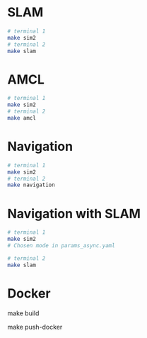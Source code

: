 # SLAM

```bash
# terminal 1
make sim2
# terminal 2
make slam
```

# AMCL

```bash
# terminal 1
make sim2
# terminal 2
make amcl
```

# Navigation

```bash
# terminal 1
make sim2
# terminal 2
make navigation
```

# Navigation with SLAM

```bash
# terminal 1
make sim2
# Chosen mode in params_async.yaml

# terminal 2
make slam
```


# Docker

make build

make push-docker